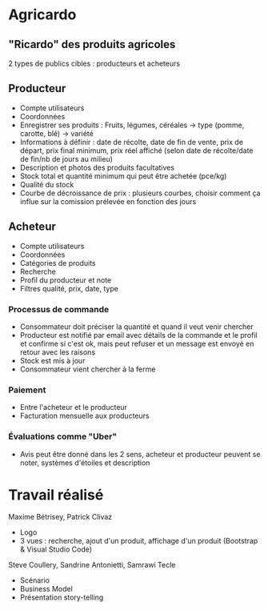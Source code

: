 # Agricardo

## "Ricardo" des produits agricoles
2 types de publics cibles : producteurs et acheteurs

## Producteur
* Compte utilisateurs
* Coordonnées
* Enregistrer ses produits : Fruits, légumes, céréales -> type (pomme, carotte, blé) -> variété
* Informations à définir : date de récolte, date de fin de vente, prix de départ, prix final minimum, prix réel affiché (selon date de récolte/date de fin/nb de jours au milieu)
* Description et photos des produits facultatives
* Stock total et quantité minimum qui peut être achetée (pce/kg)
* Qualité du stock
* Courbe de décroissance de prix : plusieurs courbes, choisir comment ça influe sur la comission prélevée en fonction des jours

## Acheteur
* Compte utilisateurs
* Coordonnées
* Catégories de produits
* Recherche
* Profil du producteur et note
* Filtres qualité, prix, date, type

### Processus de commande

* Consommateur doit préciser la quantité et quand il veut venir chercher
* Producteur est notifié par email avec détails de la commande et le profil et confirme si c'est ok, mais peut refuser et un message est envoyé en retour avec les raisons
* Stock est mis à jour
* Consommateur vient chercher à la ferme

### Paiement

* Entre l'acheteur et le producteur 
* Facturation mensuelle aux producteurs

### Évaluations comme "Uber"
* Avis peut être donné dans les 2 sens, acheteur et producteur peuvent se noter, systèmes d'étoiles et description

# Travail réalisé
Maxime Bétrisey, Patrick Clivaz
* Logo
* 3 vues : recherche, ajout d'un produit, affichage d'un produit (Bootstrap & Visual Studio Code)

Steve Coullery, Sandrine Antonietti, Samrawi Tecle
* Scénario
* Business Model
* Présentation story-telling
